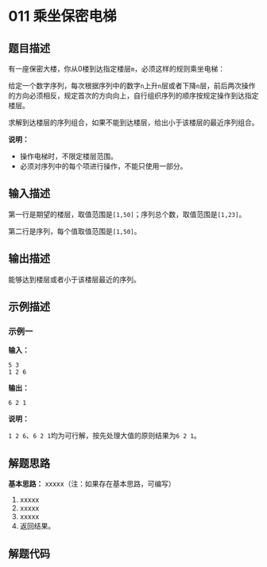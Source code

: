 # 011 乘坐保密电梯

## 题目描述

有一座保密大楼，你从0楼到达指定楼层`m`，必须这样的规则乘坐电梯：

给定一个数字序列，每次根据序列中的数字`n`上升`n`层或者下降`n`层，前后两次操作的方向必须相反，规定首次的方向向上，自行组织序列的顺序按规定操作到达指定楼层。

求解到达楼层的序列组合，如果不能到达楼层，给出小于该楼层的最近序列组合。

**说明：**

- 操作电梯时，不限定楼层范围。
- 必须对序列中的每个项进行操作，不能只使用一部分。

## 输入描述

第一行是期望的楼层，取值范围是`[1,50]`；序列总个数，取值范围是`[1,23]`。

第二行是序列，每个值取值范围是`[1,50]`。

## 输出描述

能够达到楼层或者小于该楼层最近的序列。

## 示例描述

### 示例一

**输入：**
```text
5 3
1 2 6
```

**输出：**
```text
6 2 1
```

**说明：**  

`1 2 6`、`6 2 1`均为可行解，按先处理大值的原则结果为`6 2 1`。

## 解题思路

**基本思路：** xxxxx（注：如果存在基本思路，可编写）
1. xxxxx
2. xxxxx
3. xxxxx
4. 返回结果。

## 解题代码